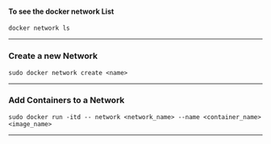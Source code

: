 #### To see the docker network List
`docker network ls`

---

### Create a new Network
`sudo docker network create <name>`

---

### Add Containers to a Network 
`sudo docker run -itd -- network <network_name> --name <container_name> <image_name>`


---